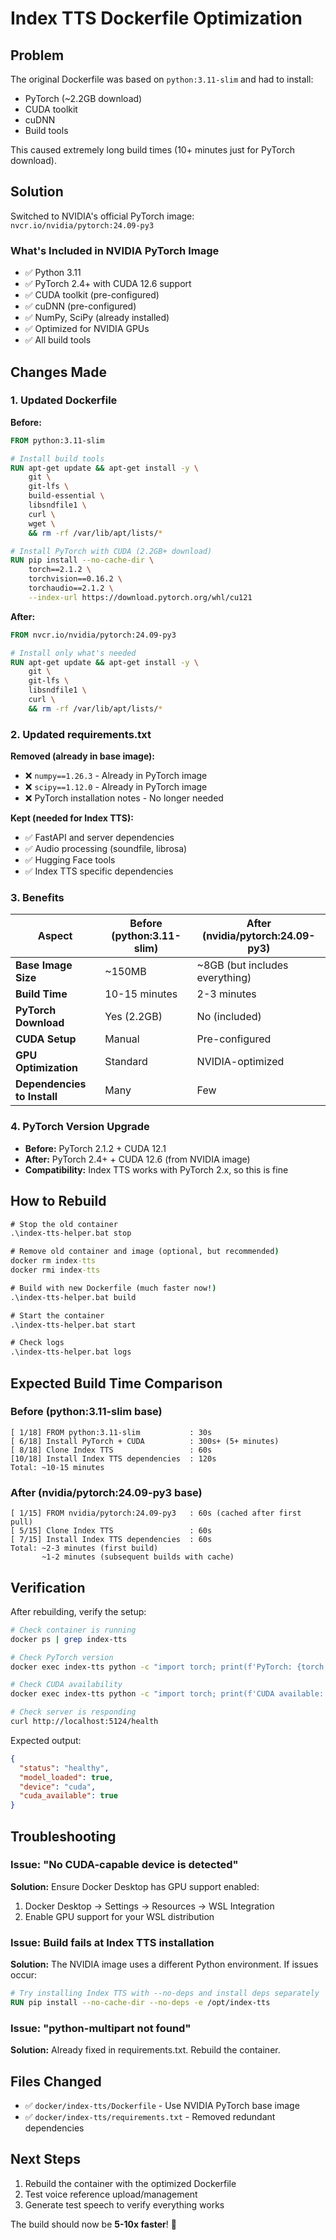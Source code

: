 # Index TTS Dockerfile Optimization

## Problem

The original Dockerfile was based on `python:3.11-slim` and had to install:

- PyTorch (~2.2GB download)
- CUDA toolkit
- cuDNN
- Build tools

This caused extremely long build times (10+ minutes just for PyTorch download).

## Solution

Switched to NVIDIA's official PyTorch image: `nvcr.io/nvidia/pytorch:24.09-py3`

### What's Included in NVIDIA PyTorch Image

- ✅ Python 3.11
- ✅ PyTorch 2.4+ with CUDA 12.6 support
- ✅ CUDA toolkit (pre-configured)
- ✅ cuDNN (pre-configured)
- ✅ NumPy, SciPy (already installed)
- ✅ Optimized for NVIDIA GPUs
- ✅ All build tools

## Changes Made

### 1. Updated Dockerfile

**Before:**

```dockerfile
FROM python:3.11-slim

# Install build tools
RUN apt-get update && apt-get install -y \
    git \
    git-lfs \
    build-essential \
    libsndfile1 \
    curl \
    wget \
    && rm -rf /var/lib/apt/lists/*

# Install PyTorch with CUDA (2.2GB+ download)
RUN pip install --no-cache-dir \
    torch==2.1.2 \
    torchvision==0.16.2 \
    torchaudio==2.1.2 \
    --index-url https://download.pytorch.org/whl/cu121
```

**After:**

```dockerfile
FROM nvcr.io/nvidia/pytorch:24.09-py3

# Install only what's needed
RUN apt-get update && apt-get install -y \
    git \
    git-lfs \
    libsndfile1 \
    curl \
    && rm -rf /var/lib/apt/lists/*
```

### 2. Updated requirements.txt

**Removed (already in base image):**

- ❌ `numpy==1.26.3` - Already in PyTorch image
- ❌ `scipy==1.12.0` - Already in PyTorch image
- ❌ PyTorch installation notes - No longer needed

**Kept (needed for Index TTS):**

- ✅ FastAPI and server dependencies
- ✅ Audio processing (soundfile, librosa)
- ✅ Hugging Face tools
- ✅ Index TTS specific dependencies

### 3. Benefits

| Aspect                      | Before (python:3.11-slim) | After (nvidia/pytorch:24.09-py3) |
|-----------------------------|---------------------------|----------------------------------|
| **Base Image Size**         | ~150MB                    | ~8GB (but includes everything)   |
| **Build Time**              | 10-15 minutes             | 2-3 minutes                      |
| **PyTorch Download**        | Yes (2.2GB)               | No (included)                    |
| **CUDA Setup**              | Manual                    | Pre-configured                   |
| **GPU Optimization**        | Standard                  | NVIDIA-optimized                 |
| **Dependencies to Install** | Many                      | Few                              |

### 4. PyTorch Version Upgrade

- **Before:** PyTorch 2.1.2 + CUDA 12.1
- **After:** PyTorch 2.4+ + CUDA 12.6 (from NVIDIA image)
- **Compatibility:** Index TTS works with PyTorch 2.x, so this is fine

## How to Rebuild

```cmd
# Stop the old container
.\index-tts-helper.bat stop

# Remove old container and image (optional, but recommended)
docker rm index-tts
docker rmi index-tts

# Build with new Dockerfile (much faster now!)
.\index-tts-helper.bat build

# Start the container
.\index-tts-helper.bat start

# Check logs
.\index-tts-helper.bat logs
```

## Expected Build Time Comparison

### Before (python:3.11-slim base)

```
[ 1/18] FROM python:3.11-slim           : 30s
[ 6/18] Install PyTorch + CUDA          : 300s+ (5+ minutes)
[ 8/18] Clone Index TTS                 : 60s
[10/18] Install Index TTS dependencies  : 120s
Total: ~10-15 minutes
```

### After (nvidia/pytorch:24.09-py3 base)

```
[ 1/15] FROM nvidia/pytorch:24.09-py3   : 60s (cached after first pull)
[ 5/15] Clone Index TTS                 : 60s
[ 7/15] Install Index TTS dependencies  : 60s
Total: ~2-3 minutes (first build)
       ~1-2 minutes (subsequent builds with cache)
```

## Verification

After rebuilding, verify the setup:

```bash
# Check container is running
docker ps | grep index-tts

# Check PyTorch version
docker exec index-tts python -c "import torch; print(f'PyTorch: {torch.__version__}')"

# Check CUDA availability
docker exec index-tts python -c "import torch; print(f'CUDA available: {torch.cuda.is_available()}')"

# Check server is responding
curl http://localhost:5124/health
```

Expected output:

```json
{
  "status": "healthy",
  "model_loaded": true,
  "device": "cuda",
  "cuda_available": true
}
```

## Troubleshooting

### Issue: "No CUDA-capable device is detected"

**Solution:** Ensure Docker Desktop has GPU support enabled:

1. Docker Desktop → Settings → Resources → WSL Integration
2. Enable GPU support for your WSL distribution

### Issue: Build fails at Index TTS installation

**Solution:** The NVIDIA image uses a different Python environment. If issues occur:

```dockerfile
# Try installing Index TTS with --no-deps and install deps separately
RUN pip install --no-cache-dir --no-deps -e /opt/index-tts
```

### Issue: "python-multipart not found"

**Solution:** Already fixed in requirements.txt. Rebuild the container.

## Files Changed

- ✅ `docker/index-tts/Dockerfile` - Use NVIDIA PyTorch base image
- ✅ `docker/index-tts/requirements.txt` - Removed redundant dependencies

## Next Steps

1. Rebuild the container with the optimized Dockerfile
2. Test voice reference upload/management
3. Generate test speech to verify everything works

The build should now be **5-10x faster**! 🚀

